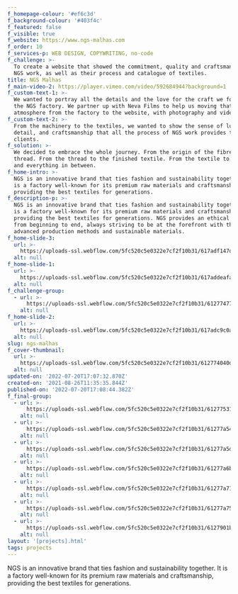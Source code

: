 ```yaml
---
f_homepage-colour: '#ef6c3d'
f_background-colour: '#403f4c'
f_featured: false
f_visible: true
f_website: https://www.ngs-malhas.com
f_order: 10
f_services-p: WEB DESIGN, COPYWRITING, no-code
f_challenge: >-
  To create a website that showed the commitment, quality and craftsmanship of
  NGS work, as well as their process and catalogue of textiles.
title: NGS Malhas
f_main-video-2: https://player.vimeo.com/video/592684944?background=1
f_custom-text-1: >-
  We wanted to portray all the details and the love for the craft we found in
  the NGS factory. We partner up with Neva Films to help us moving that
  atmosphere from the factory to the website, with photography and video.
f_custom-text-2: >-
  From the machinery to the textiles, we wanted to show the sense of luxury,
  detail, and craftsmanship that all the process of NGS work provides to their
  clients.
f_solution: >-
  We decided to embrace the whole journey. From the origin of the fibres to the
  thread. From the thread to the finished textile. From the textile to fashion,
  and everything in between.
f_home-intro: >-
  NGS is an innovative brand that ties fashion and sustainability together. It
  is a factory well-known for its premium raw materials and craftsmanship,
  providing the best textiles for generations. 
f_description-p: >-
  NGS is an innovative brand that ties fashion and sustainability together. It
  is a factory well-known for its premium raw materials and craftsmanship,
  providing the best textiles for generations. NGS provides an ethical service
  from beginning to end, always striving to be at the forefront with the most
  advanced production methods and sustainable materials.
f_home-slide-3:
  url: >-
    https://uploads-ssl.webflow.com/5fc520c5e0322e7cf2f10b31/617adf147dd7d5db5174e785_NGS-CASE3.png
  alt: null
f_home-slide-1:
  url: >-
    https://uploads-ssl.webflow.com/5fc520c5e0322e7cf2f10b31/617addeafaeeb4a776f9d6c5_NGS-CASE1.png
  alt: null
f_challenge-group:
  - url: >-
      https://uploads-ssl.webflow.com/5fc520c5e0322e7cf2f10b31/612774770d91cb78cd7a02ae_solution-group-final.png
    alt: null
f_home-slide-2:
  url: >-
    https://uploads-ssl.webflow.com/5fc520c5e0322e7cf2f10b31/617adc9c0a8d580abe3f1cf0_NGS-CASE2.png
  alt: null
slug: ngs-malhas
f_cover-thumbnail:
  url: >-
    https://uploads-ssl.webflow.com/5fc520c5e0322e7cf2f10b31/612774040d91cb841c7a0279_thumbnail-ngs-final.png
  alt: null
updated-on: '2022-07-20T17:07:32.870Z'
created-on: '2021-08-26T11:35:35.844Z'
published-on: '2022-07-20T17:08:44.382Z'
f_final-group:
  - url: >-
      https://uploads-ssl.webflow.com/5fc520c5e0322e7cf2f10b31/6127753166125b9d2d1f9885_group1-final.png
    alt: null
  - url: >-
      https://uploads-ssl.webflow.com/5fc520c5e0322e7cf2f10b31/61277a543a15d846ad789744_tablet%20(1).png
    alt: null
  - url: >-
      https://uploads-ssl.webflow.com/5fc520c5e0322e7cf2f10b31/61277a5dbe86881efdb1ec3a_group1-2%20(1).png
    alt: null
  - url: >-
      https://uploads-ssl.webflow.com/5fc520c5e0322e7cf2f10b31/61277a6b62f49c0ab293ba7e_group1-3%20(1).png
    alt: null
  - url: >-
      https://uploads-ssl.webflow.com/5fc520c5e0322e7cf2f10b31/61277a718976f56fff9cb102_group1-4%20(1).png
    alt: null
  - url: >-
      https://uploads-ssl.webflow.com/5fc520c5e0322e7cf2f10b31/61277a75d4be1d0348907070_mobile%20(1).png
    alt: null
  - url: >-
      https://uploads-ssl.webflow.com/5fc520c5e0322e7cf2f10b31/6127901b0bb0e33a7c93691f_svg-NGS.svg
    alt: null
layout: '[projects].html'
tags: projects
---
```


NGS is an innovative brand that ties fashion and sustainability together. It is a factory well-known for its premium raw materials and craftsmanship, providing the best textiles for generations.
